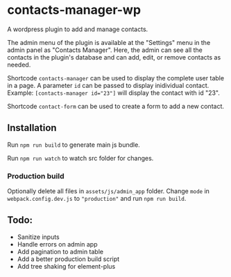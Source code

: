 # contacts-manager-wp

A wordpress plugin to add and manage contacts.

The admin menu of the plugin is available at the "Settings" menu in the admin panel as "Contacts Manager".
Here, the admin can see all the contacts in the plugin's database and can add, edit, or remove contacts as needed.

Shortcode `contacts-manager` can be used to display the complete user table in a page.
A parameter `id` can be passed to display inidividual contact.
Example: `[contacts-manager id="23"]` will display the contact with id "23".

Shortcode `contact-form` can be used to create a form to add a new contact.

## Installation

Run `npm run build` to generate main js bundle.

Run `npm run watch` to watch src folder for changes.

### Production build

Optionally delete all files in `assets/js/admin_app` folder.
Change `mode` in `webpack.config.dev.js` to `"production"` and run `npm run build`.

## Todo:

- Sanitize inputs
- Handle errors on admin app
- Add pagination to admin table
- Add a better production build script
- Add tree shaking for element-plus
